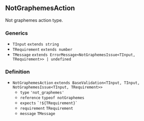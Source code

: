 NotGraphemesAction
------------------

Not graphemes action type.

### Generics

*   `TInput` `extends string`
*   `TRequirement` `extends number`
*   `TMessage` `extends ErrorMessage<NotGraphemesIssue<TInput, TRequirement>> | undefined`

### Definition

*   `NotGraphemesAction` `extends BaseValidation<TInput, TInput, NotGraphemesIssue<TInput, TRequirement>>`
    *   `type` `'not_graphemes'`
    *   `reference` `typeof notGraphemes`
    *   `expects` `` `!${TRequirement}` ``
    *   `requirement` `TRequirement`
    *   `message` `TMessage`